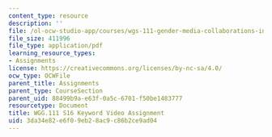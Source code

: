 ```yaml
---
content_type: resource
description: ''
file: /ol-ocw-studio-app/courses/wgs-111-gender-media-collaborations-in-feminism-and-technology-spring-2016/3da34e82e6f09eb28ac9c86b2ce9ad04_MITWGS_111S16_KeywordVdo.pdf
file_size: 411996
file_type: application/pdf
learning_resource_types:
- Assignments
license: https://creativecommons.org/licenses/by-nc-sa/4.0/
ocw_type: OCWFile
parent_title: Assignments
parent_type: CourseSection
parent_uid: 88499b9a-e63f-0a5c-6701-f50be1483777
resourcetype: Document
title: WGG.111 S16 Keyword Video Assignment
uid: 3da34e82-e6f0-9eb2-8ac9-c86b2ce9ad04
---
```

